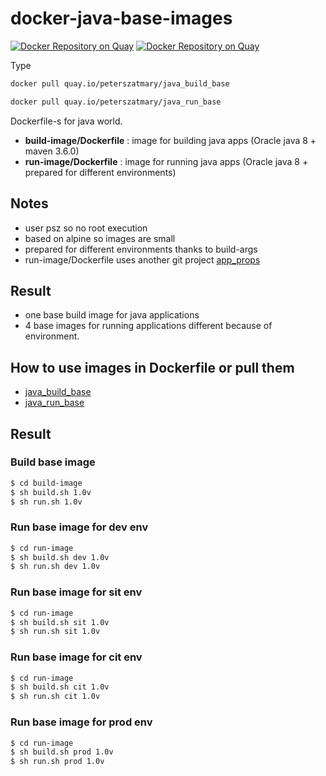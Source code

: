 # docker-java-base-images

[![Docker Repository on Quay](https://quay.io/repository/peterszatmary/java_run_base/status "Docker Repository on Quay")](https://quay.io/repository/peterszatmary/java_run_base)
[![Docker Repository on Quay](https://quay.io/repository/peterszatmary/java_build_base/status "Docker Repository on Quay")](https://quay.io/repository/peterszatmary/java_build_base)

Type

```bash
docker pull quay.io/peterszatmary/java_build_base
```

```bash
docker pull quay.io/peterszatmary/java_run_base
```

Dockerfile-s for java world.

-   **build-image/Dockerfile** : image for building java apps (Oracle java 8 + maven 3.6.0)
-   **run-image/Dockerfile** : image for running java apps (Oracle java 8 + prepared for different environments)

## Notes

- user psz so no root execution
- based on alpine so images are small
- prepared for different environments thanks to build-args
- run-image/Dockerfile uses another git project [app_props](https://github.com/peterszatmary/app_props)

## Result

-   one base build image for java applications
-   4 base images for running applications different because of environment.

## How to use images in Dockerfile or pull them

-   [java_build_base](https://quay.io/repository/peterszatmary/java_build_base)
-   [java_run_base](https://quay.io/repository/peterszatmary/java_run_base)

## Result


### Build base image

```bash
$ cd build-image
$ sh build.sh 1.0v
$ sh run.sh 1.0v
```

### Run base image for dev env
```bash
$ cd run-image
$ sh build.sh dev 1.0v
$ sh run.sh dev 1.0v
```

### Run base image for sit env
```bash
$ cd run-image
$ sh build.sh sit 1.0v
$ sh run.sh sit 1.0v
```

### Run base image for cit env
```bash
$ cd run-image
$ sh build.sh cit 1.0v
$ sh run.sh cit 1.0v
```

### Run base image for prod env
```bash
$ cd run-image
$ sh build.sh prod 1.0v
$ sh run.sh prod 1.0v
```